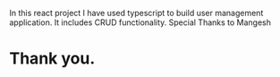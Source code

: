 

In this react project I have used typescript to build user management application. It includes CRUD functionality.
Special Thanks to Mangesh

# Thank you.
